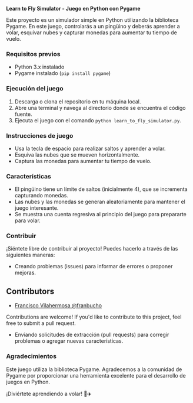 **Learn to Fly Simulator - Juego en Python con Pygame**

Este proyecto es un simulador simple en Python utilizando la biblioteca Pygame. En este juego, controlarás a un pingüino y deberás aprender a volar, esquivar nubes y capturar monedas para aumentar tu tiempo de vuelo.

### Requisitos previos
- Python 3.x instalado
- Pygame instalado (`pip install pygame`)

### Ejecución del juego
1. Descarga o clona el repositorio en tu máquina local.
2. Abre una terminal y navega al directorio donde se encuentra el código fuente.
3. Ejecuta el juego con el comando `python learn_to_fly_simulator.py`.

### Instrucciones de juego
- Usa la tecla de espacio para realizar saltos y aprender a volar.
- Esquiva las nubes que se mueven horizontalmente.
- Captura las monedas para aumentar tu tiempo de vuelo.

### Características
- El pingüino tiene un límite de saltos (inicialmente 4), que se incrementa capturando monedas.
- Las nubes y las monedas se generan aleatoriamente para mantener el juego interesante.
- Se muestra una cuenta regresiva al principio del juego para prepararte para volar.

### Contribuir
¡Siéntete libre de contribuir al proyecto! Puedes hacerlo a través de las siguientes maneras:
- Creando problemas (issues) para informar de errores o proponer mejoras.

## Contributors

- [ Francisco Vilahermosa @franbucho ](https://github.com/Franbucho)

Contributions are welcome! If you'd like to contribute to this project, feel free to submit a pull request.
- Enviando solicitudes de extracción (pull requests) para corregir problemas o agregar nuevas características.

### Agradecimientos
Este juego utiliza la biblioteca Pygame. Agradecemos a la comunidad de Pygame por proporcionar una herramienta excelente para el desarrollo de juegos en Python.

¡Diviértete aprendiendo a volar! 🐧✈️
